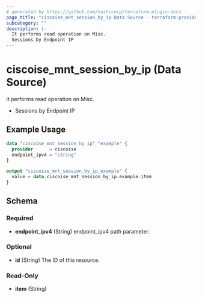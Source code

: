 ```yaml
---
# generated by https://github.com/hashicorp/terraform-plugin-docs
page_title: "ciscoise_mnt_session_by_ip Data Source - terraform-provider-ciscoise"
subcategory: ""
description: |-
  It performs read operation on Misc.
  Sessions by Endpoint IP
---
```


# ciscoise_mnt_session_by_ip (Data Source)

It performs read operation on Misc.

- Sessions by Endpoint IP

## Example Usage

```terraform
data "ciscoise_mnt_session_by_ip" "example" {
  provider      = ciscoise
  endpoint_ipv4 = "string"
}

output "ciscoise_mnt_session_by_ip_example" {
  value = data.ciscoise_mnt_session_by_ip.example.item
}
```

<!-- schema generated by tfplugindocs -->
## Schema

### Required

- **endpoint_ipv4** (String) endpoint_ipv4 path parameter.

### Optional

- **id** (String) The ID of this resource.

### Read-Only

- **item** (String)


